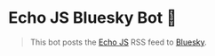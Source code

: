 # Echo JS Bluesky Bot 🦋

> This bot posts the [Echo JS](https://echojs.com) RSS feed to [Bluesky](https://bsky.app/profile/echojs.bsky.social).
